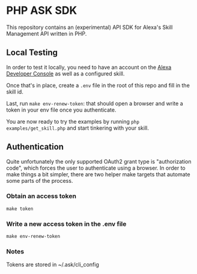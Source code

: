# PHP ASK SDK

This repository contains an (experimental) API SDK for Alexa's Skill Management API written in PHP.

## Local Testing

In order to test it locally, you need to have an account on the [Alexa Developer Console](https://developer.amazon.com/alexa/console/ask) as well as a configured skill.

Once that's in place, create a `.env` file in the root of this repo and fill in the skill id.

Last, run `make env-renew-token`: that should open a browser and write a token in your env file once you authenticate.

You are now ready to try the examples by running `php examples/get_skill.php` and start tinkering with your skill.

## Authentication

Quite unfortunately the only supported OAuth2 grant type is "authorization code", which forces the user to authenticate
using a browser. In order to make things a bit simpler, there are two helper make targets that automate some parts of the process. 

### Obtain an access token

```
make token
```

### Write a new access token in the .env file

```
make env-renew-token
```

### Notes

Tokens are stored in ~/.ask/cli_config
